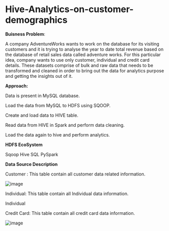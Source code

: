 # Hive-Analytics-on-customer-demographics

**Buisness Problem**:

A company AdventureWorks wants to work on the database for its visiting customers and it is trying to analyse the year to date total revenue based on the database of retail sales data called adventure works. For this particular idea, company wants to use only customer, individual and credit card details. These datasets comprise of bulk and raw data that needs to be transformed and cleaned in order to bring out the data for analytics purpose and getting the insights out of it.

**Approach:**

Data is present in MySQL database.

Load the data from MySQL to HDFS using SQOOP.

Create and load data to HIVE table.

Read data from HIVE in Spark and perform data cleaning.

Load the data again to hive and perform analytics.


**HDFS EcoSystem**

Sqoop
Hive
SQL
PySpark


**Data Source Description**

Customer : This table contain all customer data related information.

![image](https://user-images.githubusercontent.com/100192514/158731332-4ff48f5c-7108-4358-a2db-c6cf3f42551b.png)


Individual: This table contain all Individual data information.

Individual

Credit Card: This table contain all credit card data information.

![image](https://user-images.githubusercontent.com/100192514/158731403-652c39e6-0a6c-41ba-8b4f-0697a624a13e.png)

